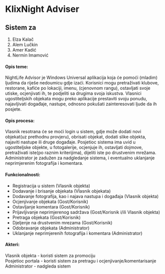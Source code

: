 ﻿# KlixNight Adviser

## Sistem za

1. Elza Kalač  
2. Alem Lučkin  
3. Amer Kadić  
4. Nermin Imamović  

#### Opis teme: 

NightLife Advisor je Windows Universal aplikacija koja će pomoći (mladim) ljudima da riješe nedoumicu gdje izaći. Korisnici mogu pretraživati klubove, restorane, kafiće po lokaciji, imenu, (cjenovnom rangu), ostavljati svoje utiske, ocjenjivati ih, te podjeliti sa drugima svoja iskustva. Vlasnici ugostiteljskih objekata mogu preko aplikacije prestaviti svoju ponudu, najavljivati događaje, nastupe, odnosno pokušati zainteresovati ljude da ih posjete.

#### Opis procesa: 

Vlasnik resotrana će se moći login u sistem, gdje može dodati novi objekat(uz prethodnu provjeru), obrisati objekat, dodati slike objekta, najaviti nastupe ili druge događaje. 
Posjetioc sistema ima uvid u ugostiteljske objekte, u fotogalerije, ocjenjuje ih, ostavljati dojmove, pretraživati iste(po raznim kriterijima), dijeliti iste po drustvenim mrežama.
Administrator je zadužen za nadgledanje sistema, i eventualno uklanjanje neprimjerenim fotografija i komentara. 

#### Funkcionalnosti: 

- Registracija u sistem (Vlasnik objekta)
- Dodavanje i brisanje objekata (Vlasnik objekata)
- Dodavanje fotografija, kao i najava nastupa i događaja (Vlasnik objekta)
- Ocjenjivanje objekata (Gost/Korisnik)
- Ostavljanje komentara (Gost/Korisnik)
- Prijavljivanje neprimjerenog sadržava (Gost/Korisnik i/ili Vlasnik objekta)
- Pretraga objekata (Gost/Korisnik)
- Djeljenje na drustvenim mrezama (Gost/Korisnik)
- Odobravanje objekata (Administrator)
- Uklanjanje neprimjerenih fotografija i komentara (Administrator)

#### Akteri: 

Vlasnik objekta - koristi sistem za promociju  
Posjetioc portala - koristi sistem za pretragu i ocjenjivanje/komentarisanje    
Administrator - nadgleda sistem  



